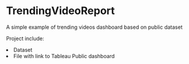 # TrendingVideoReport

<p>A simple example of trending videos dashboard based on public dataset</p>
<p>Project include:</p>
<li>Dataset</li>
<li>File with link to Tableau Public dashboard</li>
